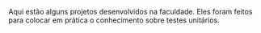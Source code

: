 Aqui estão alguns projetos desenvolvidos na faculdade. Eles foram feitos para colocar em prática o conhecimento sobre testes unitários.

